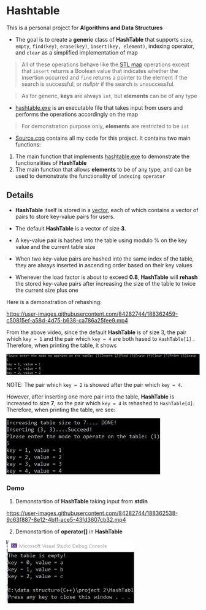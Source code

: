 # Hashtable

This is a personal project for **Algorithms and Data Structures**

* The goal is to create a **generic** class of **HashTable** that supports `size`, `empty`, `find(key)`, `erase(key)`, `insert(key, element)`, indexing operator, and `clear` as a simplified implementation of map

> All of these operations behave like the [STL map](https://cplusplus.com/reference/map/map/) operations except that `insert` returns a Boolean value that indicates whether the insertion occurred and `find` returns a pointer to the element if the search is successful, or *nullptr* if the search is unsuccessful. 

> As for generic, **keys** are always `int`, but **elements** can be of any type


* [hashtable.exe](hashtable.exe) is an executable file that takes input from users and performs the operations accordingly on the map
> For demonstration purpose only, **elements** are restricted to be `int`

* [Source.cpp](Source.cpp) contains all my code for this project. It contains two main functions:
1. The main function that implements [hashtable.exe](hashtable.exe) to demonstrate the functionalities of **HashTable**
2. The main function that allows **elements** to be of any type, and can be used to demonstrate the functionality of `indexing operator`

## Details

* **HashTable** itself is stored in a [vector](https://cplusplus.com/reference/vector/vector/), each of which contains a vector of pairs to store key-value pairs for users.


* The default **HashTable** is a vector of size **3**.

* A key-value pair is hashed into the table using modulo % on the key value and the current table size 

* When two key-value pairs are hashed into the same index of the table, they are always inserted in ascending order based on their key values 


* Whenever the load factor is about to exceed **0.8**, **HashTable** will **rehash** the stored key-value pairs after increasing the size of the table to twice the current size plus one

Here is a demonstration of rehashing:



https://user-images.githubusercontent.com/84282744/188362459-c50815ef-a58d-4d75-b638-ca786a25fee9.mp4


From the above video, since the default **HashTable** is of size 3, the pair which `key = 1` and the pair which `key = 4` are both hased to ```HashTable[1]``` . Therefore, when printing the table, it shows

<p> <img src = "rehash_printTable.png" /></p>


NOTE: The pair which `key = 2` is showed after the pair which `key = 4`.

However, after inserting one more pair into the table, **HashTable** is increased to size **7**, so the pair which `key = 4` is rehashed to ```HashTable[4]```. Therefore, when printing the table, we see:

<p> <img src = "rehash_printTable2.png" /></p>


### Demo
1. Demonstartion of **HashTable** taking input from **stdin**


https://user-images.githubusercontent.com/84282744/188362538-9c63f887-8e12-4bff-ace5-43fd3607cb32.mp4



2. Demonstartion of **operator[]** in **HashTable** 

<p> <img src = "operator_demo.png" /></p>

